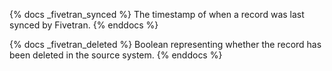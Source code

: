 {% docs _fivetran_synced %}
The timestamp of when a record was last synced by Fivetran.
{% enddocs %}

{% docs _fivetran_deleted %}
Boolean representing whether the record has been deleted in the source system.
{% enddocs %}